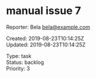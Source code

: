 # manual issue 7

Reporter: Bela <bela@example.com>  

Created: 2019-08-23T10:14:25Z  
Updated: 2019-08-23T10:14:25Z

Type: task  
Status: backlog  
Priority: 3
